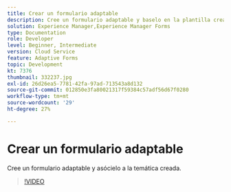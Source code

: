```yaml
---
title: Crear un formulario adaptable
description: Cree un formulario adaptable y baselo en la plantilla creada.
solution: Experience Manager,Experience Manager Forms
type: Documentation
role: Developer
level: Beginner, Intermediate
version: Cloud Service
feature: Adaptive Forms
topic: Development
kt: 7376
thumbnail: 332237.jpg
exl-id: 26d26ea5-7781-42fa-97ad-713543a8d132
source-git-commit: 012850e3fa80021317f59384c57adf56d67f0280
workflow-type: tm+mt
source-wordcount: '29'
ht-degree: 27%

---
```


# Crear un formulario adaptable

Cree un formulario adaptable y asócielo a la temática creada.

>[!VIDEO](https://video.tv.adobe.com/v/332237?quality=12&learn=on)
